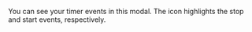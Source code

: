 You can see your timer events in this modal. The icon highlights the stop and start events, respectively.